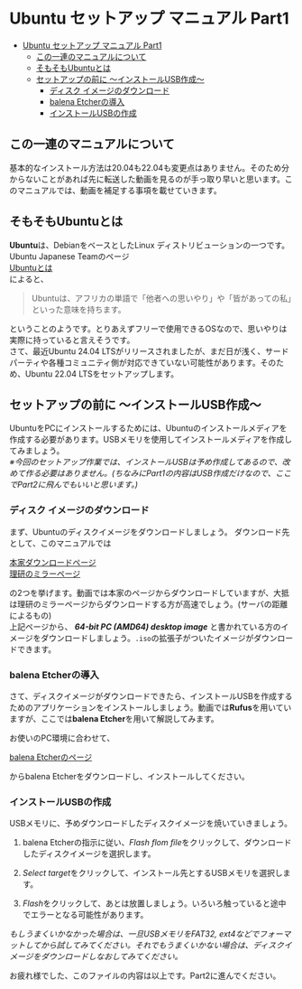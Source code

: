 # Ubuntu セットアップ マニュアル Part1


- [Ubuntu セットアップ マニュアル Part1](#ubuntu-セットアップ-マニュアル-part1)
  - [この一連のマニュアルについて](#この一連のマニュアルについて)
  - [そもそもUbuntuとは](#そもそもubuntuとは)
  - [セットアップの前に 〜インストールUSB作成〜](#セットアップの前に-インストールusb作成)
    - [ディスク イメージのダウンロード](#ディスク-イメージのダウンロード)
    - [balena Etcherの導入](#balena-etcherの導入)
    - [インストールUSBの作成](#インストールusbの作成)


## この一連のマニュアルについて
基本的なインストール方法は20.04も22.04も変更点はありません。そのため分からないことがあれば先に転送した動画を見るのが手っ取り早いと思います。このマニュアルでは、動画を補足する事項を載せていきます。

## そもそもUbuntuとは
**Ubuntu**は、DebianをベースとしたLinux ディストリビューションの一つです。Ubuntu Japanese Teamのページ<br>
[Ubuntuとは](https://www.ubuntulinux.jp/ubuntu)<br>
によると、
> Ubuntuは、アフリカの単語で「他者への思いやり」や「皆があっての私」といった意味を持ちます。

ということのようです。とりあえずフリーで使用できるOSなので、思いやりは実際に持っていると言えそうです。<br>
さて、最近Ubuntu 24.04 LTSがリリースされましたが、まだ日が浅く、サードパーティや各種コミュニティ側が対応できていない可能性があります。そのため、Ubuntu 22.04 LTSをセットアップします。

## セットアップの前に 〜インストールUSB作成〜
UbuntuをPCにインストールするためには、Ubuntuのインストールメディアを作成する必要があります。USBメモリを使用してインストールメディアを作成してみましょう。<br>
*※今回のセットアップ作業では、インストールUSBは予め作成してあるので、改めて作る必要はありません。(ちなみにPart1の内容はUSB作成だけなので、ここでPart2に飛んでもいいと思います。)*

### ディスク イメージのダウンロード
まず、Ubuntuのディスクイメージをダウンロードしましょう。
ダウンロード先として、このマニュアルでは

[本家ダウンロードページ](https://releases.ubuntu.com/jammy/)<br>
[理研のミラーページ](https://ftp.riken.jp/Linux/ubuntu-releases/22.04/)

の2つを挙げます。動画では本家のページからダウンロードしていますが、大抵は理研のミラーページからダウンロードする方が高速でしょう。(サーバの距離によるもの)<br>
上記ページから、 ***64-bit PC (AMD64) desktop image*** と書かれている方のイメージをダウンロードしましょう。`.iso`の拡張子がついたイメージがダウンロードできます。


### balena Etcherの導入
さて、ディスクイメージがダウンロードできたら、インストールUSBを作成するためのアプリケーションをインストールしましょう。動画では**Rufus**を用いていますが、ここでは**balena Etcher**を用いて解説してみます。

お使いのPC環境に合わせて、

[balena Etcherのページ](https://etcher.balena.io/)

からbalena Etcherをダウンロードし、インストールしてください。

### インストールUSBの作成
USBメモリに、予めダウンロードしたディスクイメージを焼いていきましょう。<br>

1. balena Etcherの指示に従い、*Flash flom file*をクリックして、ダウンロードしたディスクイメージを選択します。

2. *Select target*をクリックして、インストール先とするUSBメモリを選択します。

3. *Flash*をクリックして、あとは放置しましょう。いろいろ触っていると途中でエラーとなる可能性があります。

*もしうまくいかなかった場合は、一旦USBメモリをFAT32, ext4などでフォーマットしてから試してみてください。それでもうまくいかない場合は、ディスクイメージをダウンロードしなおしてみてください。*

お疲れ様でした、このファイルの内容は以上です。Part2に進んでください。
